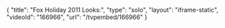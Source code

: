 {
    "title": "Fox Holiday 2011 Looks:",
    "type": "solo",
    "layout": "iframe-static",
    "videoId": "166966",
    "url": "\/tvpembed\/166966"
}